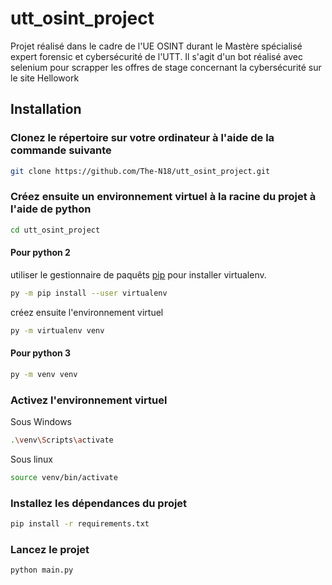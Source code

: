 # utt_osint_project
Projet réalisé dans le cadre de l'UE OSINT durant le Mastère spécialisé expert forensic et cybersécurité de l'UTT. Il s'agit d'un bot réalisé avec selenium pour scrapper les offres de stage concernant la cybersécurité sur le site Hellowork
## Installation
### Clonez le répertoire sur votre ordinateur à l'aide de la commande suivante

```bash
git clone https://github.com/The-N18/utt_osint_project.git
```

### Créez ensuite un environnement virtuel à la racine du projet à l'aide de python
```bash
cd utt_osint_project
```
#### Pour python 2 
utiliser le gestionnaire de paquêts [pip](https://pip.pypa.io/en/stable/) pour installer virtualenv.
```bash
py -m pip install --user virtualenv
```
créez ensuite l'environnement virtuel
```bash
py -m virtualenv venv
```

#### Pour python 3
```bash
py -m venv venv
```

### Activez l'environnement virtuel
Sous Windows
```bash
.\venv\Scripts\activate
```

Sous linux
```bash
source venv/bin/activate
```
### Installez les dépendances du projet
```bash
pip install -r requirements.txt
```

### Lancez le projet
```bash
python main.py
```